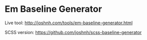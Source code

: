 Em Baseline Generator
=====================

Live tool: http://joshnh.com/tools/em-baseline-generator.html

SCSS version: https://github.com/joshnh/scss-baseline-generator
